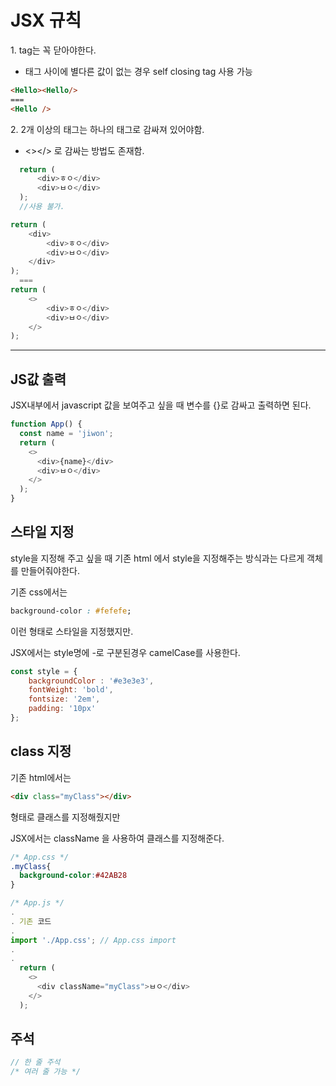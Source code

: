 # JSX 규칙

1\. tag는 꼭 닫아야한다.
- 태그 사이에 별다른 값이 없는 경우 self closing tag 사용 가능
```html
<Hello><Hello/>
===
<Hello />
```
2\. 2개 이상의 태그는 하나의 태그로 감싸져 있어야함.
  - <></> 로 감싸는 방법도 존재함.
```js
  return (
      <div>ㅎㅇ</div>
      <div>ㅂㅇ</div>
  );
  //사용 불가.
``` 
```js
return (
    <div>
        <div>ㅎㅇ</div>
        <div>ㅂㅇ</div>
    </div>
);
  ===
return (
    <>
        <div>ㅎㅇ</div>
        <div>ㅂㅇ</div>
    </>
);
  ```
  ---
## JS값 출력
JSX내부에서 javascript 값을 보여주고 싶을 때
변수를 {}로 감싸고 출력하면 된다.
```js
function App() {
  const name = 'jiwon';
  return (
    <>
      <div>{name}</div>
      <div>ㅂㅇ</div>
    </>
  );
}
```
## 스타일 지정
style을 지정해 주고 싶을 때
기존 html 에서 style을 지정해주는 방식과는 다르게 객체를 만들어줘야한다.

기존 css에서는 
```css
background-color : #fefefe;
```
이런 형태로 스타일을 지정했지만.

JSX에서는 style명에 -로 구분된경우 camelCase를 사용한다.
```js
const style = {
    backgroundColor : '#e3e3e3',
    fontWeight: 'bold',
    fontsize: '2em',
    padding: '10px'
};
```

## class 지정

기존 html에서는 
```html
<div class="myClass"></div>
```
형태로 클래스를 지정해줬지만

JSX에서는 className 을 사용하여 클래스를 지정해준다.

```css
/* App.css */
.myClass{
  background-color:#42AB28
}
```

```js
/* App.js */
.
. 기존 코드
.
import './App.css'; // App.css import
.
.
  return (
    <>
      <div className="myClass">ㅂㅇ</div>
    </>
  );
```

  ## 주석

  ```js
  // 한 줄 주석
  /* 여러 줄 가능 */
  ```